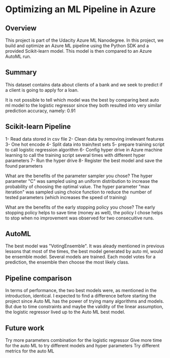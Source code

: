 # Optimizing an ML Pipeline in Azure

## Overview
This project is part of the Udacity Azure ML Nanodegree.
In this project, we build and optimize an Azure ML pipeline using the Python SDK and a provided Scikit-learn model.
This model is then compared to an Azure AutoML run.

## Summary
This dataset contains data about clients of a bank and we seek to predict if a client is going to apply for a loan.

It is not possible to tell which model was the best by comparing best auto ml model to the logistic regressor since they both resulted into very similar prediction accuracy, namely: 0.91

## Scikit-learn Pipeline
1- Read data stored in csv file 2- Clean data by removing irrelevant features 3- One hot encode 4- Split data into train/test sets 5- prepare training script to call logistic regression algorithm 6- Config hyper drive in Azure machine learning to call the training script several times with different hyper parameters 7- Run the hyper drive 8- Register the best model and save the found parameters

What are the benefits of the parameter sampler you chose? The hyper parameter "C" was sampled using an uniform distribution to increase the probability of choosing the optimal value. The hyper parameter "max iteration" was sampled using choice function to reduce the number of tested parameters (which increases the speed of training)

What are the benefits of the early stopping policy you chose? The early stopping policy helps to save time (money as well), the policy I chose helps to stop when no improvement was observed for two consecuitive runs.

## AutoML
The best model was "VotingEnsemble". It was aleady mentioned in previous lessons that most of the times, the best model generated by auto ml, would be ensemble model. Several models are trained. Each model votes for a prediction, the ensemble then choose the most likely class.

## Pipeline comparison
In terms of performance, the two best models were, as mentioned in the introduction, identical. I expected to find a difference before starting the project since Auto ML has the power of trying many algorithms and models. But due to time constraints and maybe the validity of the linear assumption, the logistic regressor lived up to the Auto ML best model.

## Future work
Try more parameters combination for the logistic regressor
Give more time for the auto ML to try different models and hyper parameters
Try different metrics for the auto ML
